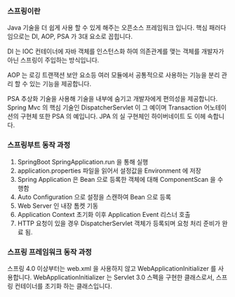 ### 스프링이란

Java 기술을 더 쉽게 사용 할 수 있게 해주는 오픈소스 프레임워크 입니다.
핵심 패러다임으로는 DI, AOP, PSA 가 3대 요소로 꼽힙니다.

DI 는 IOC 컨테이너에 자바 객체를 인스턴스화 하여 의존관계를 맺는 객체를 개발자가 아닌 스프링이 주입하는 방식입니다.

AOP 는 로깅 트랜잭션 보안 요소등 여러 모듈에서 공통적으로 사용하는 기능을 분리 관리 할 수 있는 기능을 제공합니다.

PSA 추상화 기술을 사용해 기술을 내부에 숨기고 개발자에게 편의성을 제공합니다. Spring Mvc 의 핵심 기술인
DispatcherServlet 이 그 예이며 Transaction 어노테이션의 구현체 또한 PSA 의 예입니다. JPA 의
실 구현체인 하이버네이트 도 이헤 속합니다.

### 스프링부트 동작 과정

1. SpringBoot SpringApplication.run 을 통해 실행
2. application.properties 파일을 읽어서 설정값을 Environment 에 저장
3. Spring Application 은 Bean 으로 등록한 객체에 대해 ComponentScan 을 수행함
4. Auto Configuration 으로 설정을 스캔하여 Bean 으로 등록 
5. Web Server 인 내장 톰켓 기동
6. Application Context 초기화 이후 Application Event 리스너 호출
7. HTTP 요청이 있을 경우 DispatcherServlet 객체가 등록되며 요청 처리 준비가 완료 됨.

### 스프링 프레임워크 동작 과정

스프링 4.0 이상부터는 web.xml 을 사용하지 않고 WebApplicationInitializer 를 사용합니다.
WebApplicationInitializer 는 Servlet 3.0 스펙을 구현한 클래스로서, 스프링 컨테이너를 초기화 하는 클래스입니다.

